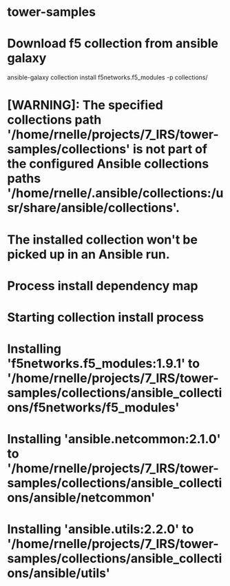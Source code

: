 # tower-samples
# Download f5 collection from ansible galaxy
ansible-galaxy collection install f5networks.f5_modules -p collections/

# [WARNING]: The specified collections path '/home/rnelle/projects/7_IRS/tower-samples/collections' is not part of the configured Ansible collections paths '/home/rnelle/.ansible/collections:/usr/share/ansible/collections'. 
# The installed collection won't be picked up in an Ansible run.
# Process install dependency map 
# Starting collection install process
# Installing 'f5networks.f5_modules:1.9.1' to '/home/rnelle/projects/7_IRS/tower-samples/collections/ansible_collections/f5networks/f5_modules'
# Installing 'ansible.netcommon:2.1.0' to '/home/rnelle/projects/7_IRS/tower-samples/collections/ansible_collections/ansible/netcommon'
# Installing 'ansible.utils:2.2.0' to '/home/rnelle/projects/7_IRS/tower-samples/collections/ansible_collections/ansible/utils'



